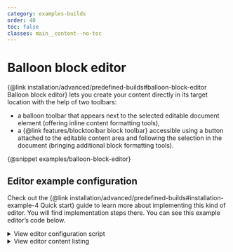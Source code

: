 ```yaml
---
category: examples-builds
order: 40
toc: false
classes: main__content--no-toc
---
```


# Balloon block editor

{@link installation/advanced/predefined-builds#balloon-block-editor Balloon block editor} lets you create your content directly in its target location with the help of two toolbars:

* a balloon toolbar that appears next to the selected editable document element (offering inline content formatting tools),
* a {@link features/blocktoolbar block toolbar} accessible using a button attached to the editable content area and following the selection in the document (bringing additional block formatting tools).

{@snippet examples/balloon-block-editor}

## Editor example configuration

Check out the {@link installation/advanced/predefined-builds#installation-example-4 Quick start} guide to learn more about implementing this kind of editor. You will find implementation steps there. You can see this example editor’s code below.

<details>
<summary>View editor configuration script</summary>

```js

import BalloonEditor from '@ckeditor/ckeditor5-build-balloon-block/src/ckeditor';

BalloonEditor
	.create( document.querySelector( '#snippet-balloon-block-editor' ), {
		cloudServices: {
			// PROVIDE CORRECT VALUES HERE:
			tokenUrl: 'https://example.com/cs-token-endpoint',
			uploadUrl: 'https://your-organization-id.cke-cs.com/easyimage/upload/',
			webSocketUrl: 'your-organization-id.cke-cs.com/ws/'
		},
		ui: {
			viewportOffset: {
				top: window.getViewportTopOffsetConfig()
			}
		}
	} )
	.then( editor => {
		window.editor = editor;
	} )
	.catch( err => {
		console.error( err );
	} );

```

</details>

<details>
<summary>View editor content listing</summary>

```html
<div id="snippet-balloon-block-editor">
	Editor content is inserted here.
</div>

<style>
	/* Restrict the width of the editor to isolate it from the content of the guide. */
	#snippet-balloon-block-editor {
		margin-left: 5%;
		margin-right: 5%;
	}
</style>

```

</details>
